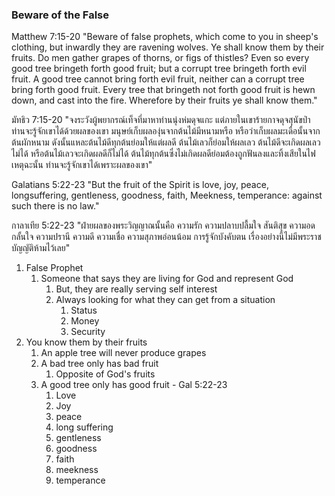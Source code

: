 ### Beware of the False

Matthew 7:15-20 "Beware of false prophets, which come to you in sheep's clothing, but inwardly they are ravening wolves. Ye shall know them by their fruits. Do men gather grapes of thorns, or figs of thistles? Even so every good tree bringeth forth good fruit; but a corrupt tree bringeth forth evil fruit. A good tree cannot bring forth evil fruit, neither can a corrupt tree bring forth good fruit. Every tree that bringeth not forth good fruit is hewn down, and cast into the fire. Wherefore by their fruits ye shall know them."

มัทธิว 7:15-20 "จงระวังผู้พยากรณ์เท็จที่มาหาท่านนุ่งห่มดุจแกะ แต่ภายในเขาร้ายกาจดุจสุนัขป่า ท่านจะรู้จักเขาได้ด้วยผลของเขา มนุษย์เก็บผลองุ่นจากต้นไม้มีหนามหรือ หรือว่าเก็บผลมะเดื่อนั้นจากต้นผักหนาม ดังนั้นแหละต้นไม้ดีทุกต้นย่อมให้แต่ผลดี ต้นไม้เลวก็ย่อมให้ผลเลว ต้นไม้ดีจะเกิดผลเลวไม่ได้ หรือต้นไม้เลวจะเกิดผลดีก็ไม่ได้ ต้นไม้ทุกต้นซึ่งไม่เกิดผลดีย่อมต้องถูกฟันลงและทิ้งเสียในไฟ เหตุฉะนั้น ท่านจะรู้จักเขาได้เพราะผลของเขา"

Galatians 5:22-23 "But the fruit of the Spirit is love, joy, peace, longsuffering, gentleness, goodness, faith, Meekness, temperance: against such there is no law."

กาลาเทีย 5:22-23 "ฝ่ายผลของพระวิญญาณนั้นคือ ความรัก ความปลาบปลื้มใจ สันติสุข ความอดกลั้นใจ ความปรานี ความดี ความเชื่อ ความสุภาพอ่อนน้อม การรู้จักบังคับตน เรื่องอย่างนี้ไม่มีพระราชบัญญัติห้ามไว้เลย"

1. False Prophet
	1. Someone that says they are living for God and represent God
		1. But, they are really serving self interest
		2. Always looking for what they can get from a situation
			1. Status
			2. Money
			3. Security
2. You know them by their fruits
	1. An apple tree will never produce grapes
	2. A bad tree only has bad fruit
		1. Opposite of God's fruits
	3. A good tree only has good fruit - Gal 5:22-23
		1. Love
		2. Joy
		3. peace
		4. long suffering
		5. gentleness
		6. goodness
		7. faith
		8. meekness
		9. temperance